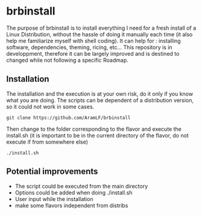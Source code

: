 # brbinstall
The purpose of brbinstall is to install everything I need for a fresh install of a Linux Distribution, without the hassle of doing it manually each time (it also help me familiarize myself with shell coding). It can help for : installing software, dependencies, theming, ricing, etc... This repository is in developpment, therefore it can be largely improved and is destined to changed while not following a specific Roadmap.  

## Installation
The installation and the execution is at your own risk, do it only if you know what you are doing. The scripts can be dependent of a distribution version, so it could not work in some cases.
```
git clone https://github.com/AramLF/brbinstall
```
Then change to the folder corresponding to the flavor and execute the install.sh (it is important to be in the current directory of the flavor, do not execute if from somewhere else)
```
./install.sh
```

## Potential improvements
- The script could be executed from the main directory
- Options could be added when doing ./install.sh
- User input while the installation
- make some flavors independent from distribs
